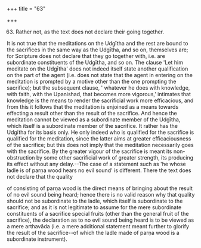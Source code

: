 +++
title = "63"

+++


63. Rather not, as the text does not declare their going together.

It is not true that the meditations on the Udgītha and the rest are bound to the sacrifices in the same way as the Udgītha, and so on, themselves are; for Scripture does not declare that they go together with, i.e. are subordinate constituents of the Udgītha, and so on. The clause 'Let him meditate on the Udgītha' does not indeed itself state another qualification on the part of the agent (i.e. does not state that the agent in entering on the meditation is prompted by a motive other than the one prompting the sacrifice); but the subsequent clause, ' whatever he does with knowledge, with faith, with the Upanishad, that becomes more vigorous,' intimates that knowledge is the means to render the sacrificial work more efficacious, and from this it follows that the meditation is enjoined as a means towards effecting a result other than the result of the sacrifice. And hence the meditation cannot be viewed as a subordinate member of the Udgītha, which itself is a subordinate member of the sacrifice. It rather has the Udgītha for its basis only. He only indeed who is qualified for the sacrifice is qualified for the meditation, since the latter aims at greater efficaciousness of the sacrifice; but this does not imply that the meditation necessarily goes with the sacrifice. By the greater vigour of the sacrifice is meant its non-obstruction by some other sacrificial work of greater strength, its producing its effect without any delay.--The case of a statement such as 'he whose ladle is of parṇa wood hears no evil sound' is different. There the text does not declare that the quality

of consisting of parṇa wood is the direct means of bringing about the result of no evil sound being heard; hence there is no valid reason why that quality should not be subordinate to the ladle, which itself is subordinate to the sacrifice; and as it is not legitimate to assume for the mere subordinate constituents of a sacrifice special fruits (other than the general fruit of the sacrifice), the declaration as to no evil sound being heard is to be viewed as a mere arthavāda (i.e. a mere additional statement meant further to glorify the result of the sacrifice--of which the ladle made of parṇa wood is a subordinate instrument).

